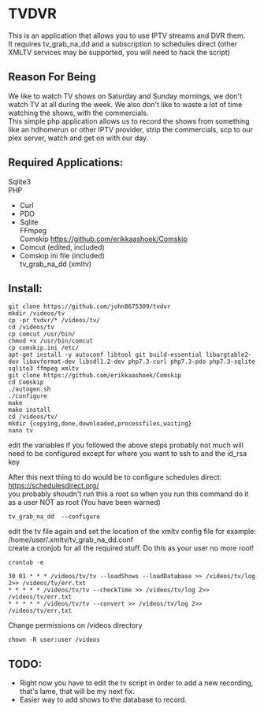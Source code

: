 # TVDVR
This is an application that allows you to use IPTV streams and DVR them.  
It requires tv_grab_na_dd and a subscription to schedules direct (other XMLTV services may be supported, you will need to hack the script)  

## Reason For Being
We like to watch TV shows on Saturday and Sunday mornings, we don't watch TV at all during the week.  We also don't like to waste a lot of time watching the shows, with the commercials.  
This simple php application allows us to record the shows from something like an hdhomerun or other IPTV provider, strip the commercials, scp to our plex server, watch and get on with our day.

## Required Applications:  
Sqlite3  
PHP  
- Curl  
- PDO  
- Sqlite  
FFmpeg  
Comskip https://github.com/erikkaashoek/Comskip  
- Comcut (edited, included)  
- Comskip ini file (included)  
tv_grab_na_dd (xmltv)  

## Install:  
```
git clone https://github.com/john8675309/tvdvr  
mkdir /videos/tv  
cp -pr tvdvr/* /videos/tv/  
cd /videos/tv  
cp comcut /usr/bin/  
chmod +x /usr/bin/comcut  
cp comskip.ini /etc/  
apt-get install -y autoconf libtool git build-essential libargtable2-dev libavformat-dev libsdl1.2-dev php7.3-curl php7.3-pdo php7.3-sqlite sqlite3 ffmpeg xmltv  
git clone https://github.com/erikkaashoek/Comskip  
cd Comskip  
./autogen.sh  
./configure  
make  
make install
cd /videos/tv/
mkdir {copying,done,downloaded,processfiles,waiting} 
nano tv  
```  
edit the variables if you followed the above steps probably not much will need to be configured except for where you want to ssh to and the id_rsa key  

After this next thing to do would be to configure schedules direct: https://schedulesdirect.org/  
you probably shoudn't run this a root so when you run this command do it as a user NOT as root (You have been warned)  
```
tv_grab_na_dd  --configure
```
edit the tv file again and set the location of the xmltv config file for example: /home/user/.xmltv/tv_grab_na_dd.conf  
create a cronjob for all the required stuff. Do this as your user no more root!  
```
crontab -e
```  
```
30 01 * * * /videos/tv/tv --loadShows --loadDatabase >> /videos/tv/log 2>> /videos/tv/err.txt
* * * * * /videos/tv/tv --checkTime >> /videos/tv/log 2>> /videos/tv/err.txt
* * * * * /videos/tv/tv --convert >> /videos/tv/log 2>> /videos/tv/err.txt
```  
Change permissions on /videos directory
```
chown -R user:user /videos
```

## TODO:
- Right now you have to edit the tv script in order to add a new recording, that's lame, that will be my next fix.  
- Easier way to add shows to the database to record.  
